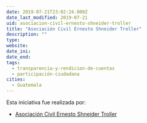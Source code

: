 ```yaml
---
date: 2019-07-21T23:02:24.000Z
date_last_modified: 2019-07-21
uid: asociacion-civil-ernesto-shneider-troller
title: "Asociación Civil Ernesto Shneider Troller"
description: ""
type: 
website: 
date_ini: 
date_end: 
tags:
  - transparencia-y-rendicion-de-cuentas
  - participación-ciudadana
cities: 
  - Guatemala
---
```


Esta iniciativa fue realizada por:

- [Asociación Civil Ernesto Shneider Troller](/organizaciones/asociacion-civil-ernesto-shneider-troller)
